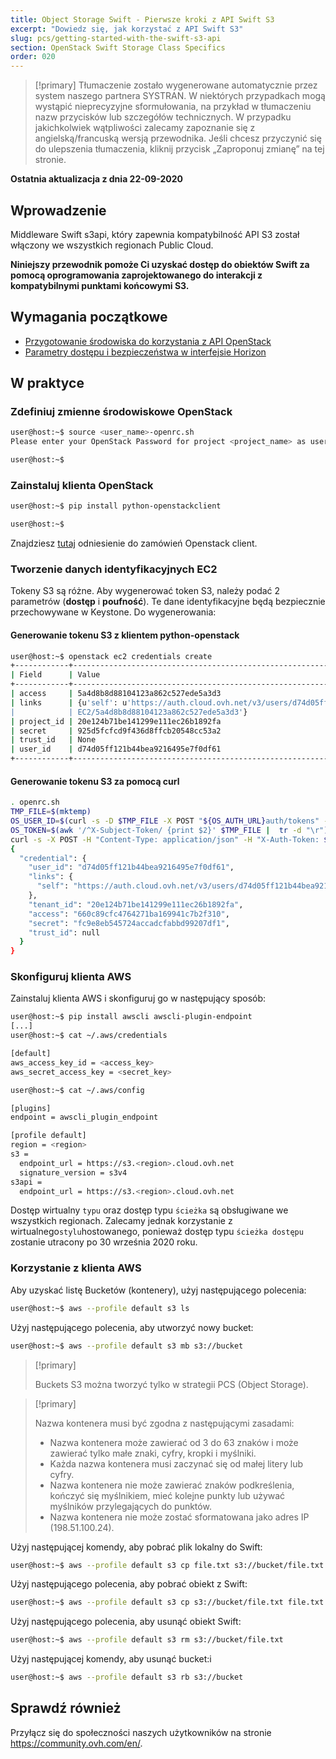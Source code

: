 ```yaml
---
title: Object Storage Swift - Pierwsze kroki z API Swift S3
excerpt: "Dowiedz się, jak korzystać z API Swift S3"
slug: pcs/getting-started-with-the-swift-s3-api
section: OpenStack Swift Storage Class Specifics
order: 020
---
```


> [!primary]
> Tłumaczenie zostało wygenerowane automatycznie przez system naszego partnera SYSTRAN. W niektórych przypadkach mogą wystąpić nieprecyzyjne sformułowania, na przykład w tłumaczeniu nazw przycisków lub szczegółów technicznych. W przypadku jakichkolwiek wątpliwości zalecamy zapoznanie się z angielską/francuską wersją przewodnika. Jeśli chcesz przyczynić się do ulepszenia tłumaczenia, kliknij przycisk „Zaproponuj zmianę” na tej stronie.
>

**Ostatnia aktualizacja z dnia 22-09-2020**

## Wprowadzenie

Middleware Swift s3api, który zapewnia kompatybilność API S3 został włączony we wszystkich regionach Public Cloud.

**Niniejszy przewodnik pomoże Ci uzyskać dostęp do obiektów Swift za pomocą oprogramowania zaprojektowanego do interakcji z kompatybilnymi punktami końcowymi S3.**

## Wymagania początkowe

- [Przygotowanie środowiska do korzystania z API OpenStack](https://docs.ovh.com/pl/public-cloud/przygotowanie_srodowiska_dla_api_openstack/)
- [Parametry dostępu i bezpieczeństwa w interfejsie Horizon](https://docs.ovh.com/pl/public-cloud/dostep-i-bezpieczenstwo-w-horizon/)

## W praktyce

### Zdefiniuj zmienne środowiskowe OpenStack

```bash
user@host:~$ source <user_name>-openrc.sh
Please enter your OpenStack Password for project <project_name> as user <user_name>:

user@host:~$
```

### Zainstaluj klienta OpenStack

```bash
user@host:~$ pip install python-openstackclient

user@host:~$
```

Znajdziesz [tutaj](https://docs.openstack.org/python-openstackclient/latest/) odniesienie do zamówień Openstack client.

### Tworzenie danych identyfikacyjnych EC2

Tokeny S3 są różne. Aby wygenerować token S3, należy podać 2 parametrów (**dostęp** i **poufność**).
Te dane identyfikacyjne będą bezpiecznie przechowywane w Keystone. Do wygenerowania:

#### Generowanie tokenu S3 z klientem python-openstack

```bash
user@host:~$ openstack ec2 credentials create
+------------+----------------------------------------------------------------------------------------------------------------------------+
| Field      | Value                                                                                                                      |
+------------+----------------------------------------------------------------------------------------------------------------------------+
| access     | 5a4d8b8d88104123a862c527ede5a3d3                                                                                           |
| links      | {u'self': u'https://auth.cloud.ovh.net/v3/users/d74d05ff121b44bea9216495e7f0df61/credentials/OS-                     |
|            | EC2/5a4d8b8d88104123a862c527ede5a3d3'}                                                                                     |
| project_id | 20e124b71be141299e111ec26b1892fa                                                                                           |
| secret     | 925d5fcfcd9f436d8ffcb20548cc53a2                                                                                           |
| trust_id   | None                                                                                                                       |
| user_id    | d74d05ff121b44bea9216495e7f0df61                                                                                           |
+------------+----------------------------------------------------------------------------------------------------------------------------+
```

#### Generowanie tokenu S3 za pomocą curl

```bash
. openrc.sh
TMP_FILE=$(mktemp)
OS_USER_ID=$(curl -s -D $TMP_FILE -X POST "${OS_AUTH_URL}auth/tokens" -H "Content-Type: application/json" -d '{"auth":{"identity":{"methods":["password"],"password":{"user":{"name":"'$OS_USERNAME'","domain":{"id":"default"},"password":"'$OS_PASSWORD'"}}},"scope":{"project":{ "id":"'$OS_TENANT_ID'","domain":{"id":"default"}}}}}' | jq -r '.["token"]["user"]["id"]')
OS_TOKEN=$(awk '/^X-Subject-Token/ {print $2}' $TMP_FILE |  tr -d "\r")
curl -s -X POST -H "Content-Type: application/json" -H "X-Auth-Token: $OS_TOKEN" -d '{"tenant_id": "'$OS_TENANT_ID'"}' "${OS_AUTH_URL}users/${OS_USER_ID}/credentials/OS-EC2" | jq .
{
  "credential": {
    "user_id": "d74d05ff121b44bea9216495e7f0df61",
    "links": {
      "self": "https://auth.cloud.ovh.net/v3/users/d74d05ff121b44bea9216495e7f0df61/credentials/OS-EC2/660c89cfc4764271ba169941c7b2f310"
    },
    "tenant_id": "20e124b71be141299e111ec26b1892fa",
    "access": "660c89cfc4764271ba169941c7b2f310",
    "secret": "fc9e8eb545724accadcfabbd99207df1",
    "trust_id": null
  }
}
```

### Skonfiguruj klienta AWS

Zainstaluj klienta AWS i skonfiguruj go w następujący sposób:

```bash
user@host:~$ pip install awscli awscli-plugin-endpoint
[...]
user@host:~$ cat ~/.aws/credentials

[default]
aws_access_key_id = <access_key>
aws_secret_access_key = <secret_key>

user@host:~$ cat ~/.aws/config

[plugins]
endpoint = awscli_plugin_endpoint

[profile default]
region = <region>
s3 =
  endpoint_url = https://s3.<region>.cloud.ovh.net
  signature_version = s3v4
s3api =
  endpoint_url = https://s3.<region>.cloud.ovh.net
```

Dostęp wirtualny `typu` oraz dostęp typu `ścieżka` są obsługiwane we wszystkich regionach. Zalecamy jednak korzystanie z wirtualnego` stylu `hostowanego, ponieważ dostęp typu `ścieżka dostępu` zostanie utracony po 30 września 2020 roku.

### Korzystanie z klienta AWS

Aby uzyskać listę Bucketów (kontenery), użyj następującego polecenia:

```bash
user@host:~$ aws --profile default s3 ls
```

Użyj następującego polecenia, aby utworzyć nowy bucket:

```bash
user@host:~$ aws --profile default s3 mb s3://bucket
```

> [!primary]
>
> Buckets S3 można tworzyć tylko w strategii PCS (Object Storage).
>

> [!primary]
>
> Nazwa kontenera musi być zgodna z następującymi zasadami:
>  
> - Nazwa kontenera może zawierać od 3 do 63 znaków i może zawierać tylko małe znaki, cyfry, kropki i myślniki.  
> - Każda nazwa kontenera musi zaczynać się od małej litery lub cyfry.  
> - Nazwa kontenera nie może zawierać znaków podkreślenia, kończyć się myślnikiem, mieć kolejne punkty lub używać myślników przylegających do punktów.  
> - Nazwa kontenera nie może zostać sformatowana jako adres IP (198.51.100.24).  
>

Użyj następującej komendy, aby pobrać plik lokalny do Swift:

```bash
user@host:~$ aws --profile default s3 cp file.txt s3://bucket/file.txt
```

Użyj następującego polecenia, aby pobrać obiekt z Swift:

```bash
user@host:~$ aws --profile default s3 cp s3://bucket/file.txt file.txt
```

Użyj następującego polecenia, aby usunąć obiekt Swift:

```bash
user@host:~$ aws --profile default s3 rm s3://bucket/file.txt
```

Użyj następującej komendy, aby usunąć bucket:i

```bash
user@host:~$ aws --profile default s3 rb s3://bucket
```

## Sprawdź również

Przyłącz się do społeczności naszych użytkowników na stronie <https://community.ovh.com/en/>.
